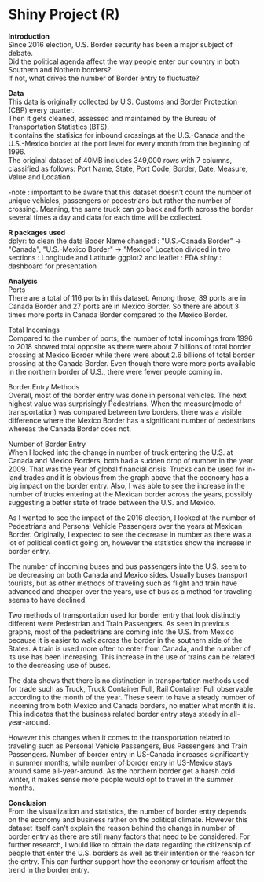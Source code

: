 # Shiny Project (R)

<b> Introduction </b> \
Since 2016 election, U.S. Border security has been a major subject of debate. \
Did the political agenda affect the way people enter our country in both Southern and Nothern borders? \
If not, what drives the number of Border entry to fluctuate? 

<b> Data </b> \
This data is originally collected by U.S. Customs and Border Protection (CBP) every quarter. \
Then it gets cleaned, assessed and maintained by the Bureau of Transportation Statistics (BTS). \
It contains the statisics for inbound crossings at the U.S.-Canada and the U.S.-Mexico border at the port level for every month from the beginning of 1996. \
The original dataset of 40MB includes 349,000 rows with 7 columns, classified as follows: Port Name, State, Port Code, Border, Date, Measure, Value and Location. 

 -note : important to be aware that this dataset doesn't count the number of unique vehicles, passengers or pedestrians but rather the number of crossing. Meaning, the same truck can go back and forth across the border several times a day and data for each time will be collected. 

<b> R packages used </b> \
dplyr: to clean the data
  Boder Name changed : "U.S.-Canada Border" -> "Canada", "U.S.-Mexico Border" -> "Mexico"
  Location divided in two sections : Longitude and Latitude
ggplot2 and leaflet : EDA
shiny : dashboard for presentation

<b> Analysis </b> \
Ports \
There are a total of 116 ports in this dataset. Among those, 89 ports are in Canada Border and 27 ports are in Mexico Border. So there are about 3 times more ports in Canada Border compared to the Mexico Border. 

Total Incomings \
Compared to the number of ports, the number of total incomings from 1996 to 2018 showed total opposite as there were about 7 billions of total border crossing at Mexico Border while there were about 2.6 billions of total border crossing at the Canada Border. Even though there were more ports available in the northern border of U.S., there were fewer people coming in. 

Border Entry Methods \
Overall, most of the border entry was done in personal vehicles. The next highest value was surprisingly Pedestrians. When the measure(mode of transportation) was compared between two borders, there was a visible difference where the Mexico Border has a significant number of pedestrians whereas the Canada Border does not. 

Number of Border Entry \
When I looked into the change in number of truck entering the U.S. at Canada and Mexico Borders, both had a sudden drop of number in the year 2009. That was the year of global financial crisis. Trucks can be used for in-land trades and it is obvious from the graph above that the economy has a big impact on the border entry. Also, I was able to see the increase in the number of trucks entering at the Mexican border across the years, possibly suggesting a better state of trade between the U.S. and Mexico. 

As I wanted to see the impact of the 2016 election, I looked at the number of Pedestrians and Personal Vehicle Passengers over the years at Mexican Border. Originally, I expected to see the decrease in number as there was a lot of political conflict going on, however the statistics show the increase in border entry. 

The number of incoming buses and bus passengers into the U.S. seem to be decreasing on both Canada and Mexico sides. Usually buses transport tourists, but as other methods of traveling such as flight and train have advanced and cheaper over the years, use of bus as a method for traveling seems to have declined. 

Two methods of transportation used for border entry that look distinctly different were Pedestrian and Train Passengers. As seen in previous graphs, most of the pedestrians are coming into the U.S. from Mexico because it is easier to walk across the border in the southern side of the States. A train is used more often to enter from Canada, and the number of its use has been increasing. This increase in the use of trains can be related to the decreasing use of buses. 

The data shows that there is no distinction in transportation methods used for trade such as Truck, Truck Container Full, Rail Container Full observable according to the month of the year. These seem to have a steady number of incoming from both Mexico and Canada borders, no matter what month it is. This indicates that the business related border entry stays steady in all-year-around. 

However this changes when it comes to the transportation related to traveling such as Personal Vehicle Passengers, Bus Passengers and Train Passengers. Number of border entry in US-Canada increases significantly in summer months, while number of border entry in US-Mexico stays around same all-year-around. As the northern border get a harsh cold winter, it makes sense more people would opt to travel in the summer months. 

<b> Conclusion </b> \
From the visualization and statistics, the number of border entry depends on the economy and business rather on the political climate. However this dataset itself can't explain the reason behind the change in number of border entry as there are still many factors that need to be considered. For further research, I would like to obtain the data regarding the citizenship of people that enter the U.S. borders as well as their intention or the reason for the entry. This can further support how the economy or tourism affect the trend in the border entry.
